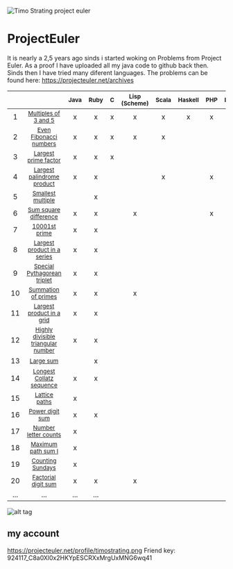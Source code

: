 ![Timo Strating project euler](https://projecteuler.net/profile/timostrating.png)

# ProjectEuler
It is nearly a 2,5 years ago sinds i started woking on Problems from Project Euler.
As a proof I have uploaded all my java code to github back then.
Sinds then I have tried many diferent languages.
The problems can be found here:  https://projecteuler.net/archives


|       |                                                                                             | <sup> Java </sup> | <sup> Ruby </sup> | <sup> C </sup> | <sup> Lisp (Scheme) </sup> | <sup> Scala </sup> | <sup> Haskell </sup> | <sup> PHP </sup> | <sup> Bash </sup> | <sup> PL/SQL </sup> | <sup> Mathematica </sup> |
| :-:   | :-:                                                                                         | :-:               | :-:               | :-:            | :-:                        | :-:                | :-:                  | :-:              | :-:               | :-:                 | :-:                      |
|     1 | <sub> [Multiples of 3 and 5](https://projecteuler.net/problem=1) </sub>                     | x                 | x                 | x              | x                          | x                  | x                    | x                | x                 | x                   | x                        |
|     2 | <sub> [Even Fibonacci numbers](https://projecteuler.net/problem=2) </sub>                   | x                 | x                 | x              | x                          | x                  |                      |                  |                   | x                   | x                        |
|     3 | <sub> [Largest prime factor](https://projecteuler.net/problem=3) </sub>                     | x                 | x                 | x              |                            |                    |                      |                  |                   | x                   | x                        |
|     4 | <sub> [Largest palindrome product](https://projecteuler.net/problem=4) </sub>               | x                 | x                 |                |                            | x                  |                      | x                |                   |                     | x                        |
|     5 | <sub> [Smallest multiple](https://projecteuler.net/problem=5) </sub>                        |                   | x                 |                |                            |                    |                      |                  |                   |                     | x                        |
|     6 | <sub> [Sum square difference](https://projecteuler.net/problem=6) </sub>                    | x                 | x                 |                | x                          |                    |                      | x                |                   |                     | x                        |
|     7 | <sub> [10001st prime](https://projecteuler.net/problem=7) </sub>                            | x                 | x                 |                |                            |                    |                      |                  |                   |                     | x                        |
|     8 | <sub> [Largest product in a series](https://projecteuler.net/problem=8) </sub>              | x                 | x                 |                |                            |                    |                      |                  |                   |                     |                          |
|     9 | <sub> [Special Pythagorean triplet](https://projecteuler.net/problem=9) </sub>              | x                 | x                 |                |                            |                    |                      |                  |                   |                     |                          |
|    10 | <sub> [Summation of primes](https://projecteuler.net/problem=10) </sub>                     | x                 | x                 |                | x                          |                    |                      |                  |                   |                     | x                        |
|    11 | <sub> [Largest product in a grid](https://projecteuler.net/problem=11) </sub>               | x                 | x                 |                |                            |                    |                      |                  |                   |                     |                          |
|    12 | <sub> [Highly divisible triangular number](https://projecteuler.net/problem=12) </sub>      | x                 | x                 |                |                            |                    |                      |                  |                   |                     |                          |
|    13 | <sub> [Large sum](https://projecteuler.net/problem=13) </sub>                               |                   | x                 |                |                            |                    |                      |                  |                   |                     |                          |
|    14 | <sub> [Longest Collatz sequence](https://projecteuler.net/problem=14) </sub>                | x                 | x                 |                |                            |                    |                      |                  |                   |                     |                          |
|    15 | <sub> [Lattice paths](https://projecteuler.net/problem=15) </sub>                           | x                 |                   |                |                            |                    |                      |                  |                   |                     |                          |
|    16 | <sub> [Power digit sum](https://projecteuler.net/problem=16) </sub>                         | x                 | x                 |                |                            |                    |                      |                  |                   |                     |                          |
|    17 | <sub> [Number letter counts](https://projecteuler.net/problem=17) </sub>                    | x                 |                   |                |                            |                    |                      |                  |                   |                     |                          |
|    18 | <sub> [Maximum path sum I](https://projecteuler.net/problem=18) </sub>                      | x                 |                   |                |                            |                    |                      |                  |                   |                     |                          |
|    19 | <sub> [Counting Sundays](https://projecteuler.net/problem=19) </sub>                        | x                 |                   |                |                            |                    |                      |                  |                   |                     |                          |
|    20 | <sub> [Factorial digit sum](https://projecteuler.net/problem=20) </sub>                     | x                 | x                 |                | x                          |                    |                      |                  |                   |                     | x                        |
|   ... | ...                                                                                         | ...               | ...               |                |                            |                    |                      |                  |                   |                     |                          |

![alt tag](https://raw.githubusercontent.com/timostrating/ProjectEuler/master/ProjectEuler-Dashboard.png)

## my account 
https://projecteuler.net/profile/timostrating.png
Friend key: 924117_C8a0Xl0x2HKYpESCRXxMrgUxMNG6wq41
